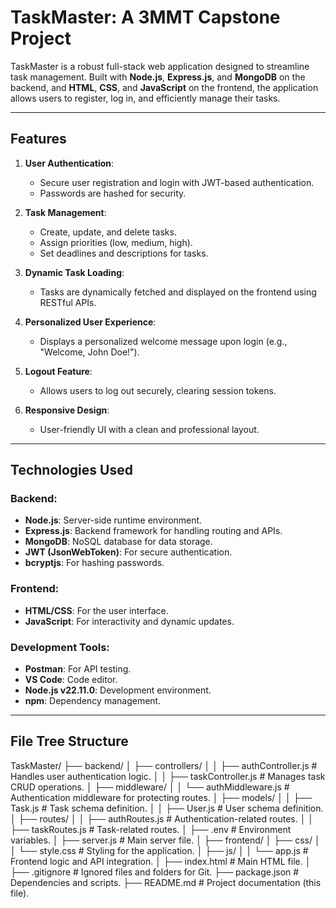 # TaskMaster: A 3MMT Capstone Project

TaskMaster is a robust full-stack web application designed to streamline task management. Built with **Node.js**, **Express.js**, and **MongoDB** on the backend, and **HTML**, **CSS**, and **JavaScript** on the frontend, the application allows users to register, log in, and efficiently manage their tasks.

---

## Features

1. **User Authentication**:

   - Secure user registration and login with JWT-based authentication.
   - Passwords are hashed for security.

2. **Task Management**:

   - Create, update, and delete tasks.
   - Assign priorities (low, medium, high).
   - Set deadlines and descriptions for tasks.

3. **Dynamic Task Loading**:

   - Tasks are dynamically fetched and displayed on the frontend using RESTful APIs.

4. **Personalized User Experience**:

   - Displays a personalized welcome message upon login (e.g., "Welcome, John Doe!").

5. **Logout Feature**:

   - Allows users to log out securely, clearing session tokens.

6. **Responsive Design**:
   - User-friendly UI with a clean and professional layout.

---

## Technologies Used

### Backend:

- **Node.js**: Server-side runtime environment.
- **Express.js**: Backend framework for handling routing and APIs.
- **MongoDB**: NoSQL database for data storage.
- **JWT (JsonWebToken)**: For secure authentication.
- **bcryptjs**: For hashing passwords.

### Frontend:

- **HTML/CSS**: For the user interface.
- **JavaScript**: For interactivity and dynamic updates.

### Development Tools:

- **Postman**: For API testing.
- **VS Code**: Code editor.
- **Node.js v22.11.0**: Development environment.
- **npm**: Dependency management.

---

## File Tree Structure

TaskMaster/
├── backend/
│ ├── controllers/
│ │ ├── authController.js # Handles user authentication logic.
│ │ ├── taskController.js # Manages task CRUD operations.
│ ├── middleware/
│ │ └── authMiddleware.js # Authentication middleware for protecting routes.
│ ├── models/
│ │ ├── Task.js # Task schema definition.
│ │ ├── User.js # User schema definition.
│ ├── routes/
│ │ ├── authRoutes.js # Authentication-related routes.
│ │ ├── taskRoutes.js # Task-related routes.
│ ├── .env # Environment variables.
│ ├── server.js # Main server file.
│
├── frontend/
│ ├── css/
│ │ └── style.css # Styling for the application.
│ ├── js/
│ │ └── app.js # Frontend logic and API integration.
│ ├── index.html # Main HTML file.
│
├── .gitignore # Ignored files and folders for Git.
├── package.json # Dependencies and scripts.
├── README.md # Project documentation (this file).
